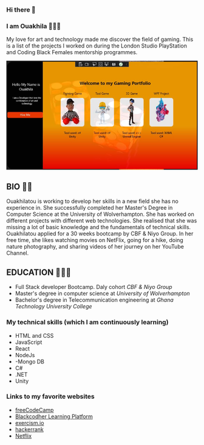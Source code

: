 ### Hi there 👋
### I am Ouakhila 🧕🏾😎
My love for art and technology made me discover the field of gaming. This is a list of the projects I worked on during the London Studio PlayStation and Coding Black Females mentorship programmes.

![Alt img](Images/Capture.JPG)

## BIO 🧕🏾

Ouakhilatou is working to develop her skills in a new field she has no experience in. She successfully completed her Master's Degree in Computer Science at the University of Wolverhampton. She has worked on different projects with different web technologies. She realised that she was missing a lot of basic knowledge and the fundamentals of technical skills. Ouakhilatou applied for a 30 weeks bootcamp by CBF & Niyo Group. In her free time, she likes watching movies on NetFlix, going for a hike, doing nature photography, and sharing videos of her journey on her YouTube Channel.

## EDUCATION 👩🏾‍💻

- Full Stack developer Bootcamp. Daly cohort _CBF & Niyo Group_
- Master's degree in computer science at _University of Wolverhampton_
- Bachelor's degree in Telecommunication engineering at _Ghana Technology University College_

### My technical skills (which I am continuously learning)
- HTML and CSS 
- JavaScript 
- React
- NodeJs
- -Mongo DB
- C#
- .NET
- Unity


### Links to my favorite websites

- [freeCodeCamp](https://www.freecodecamp.org/settings)
- [Blackcodher Learning Platform](https://learning.blackcodher.tech/)
- [exercism.io](https://exercism.org/)
- [hackerrank](https://www.hackerrank.com/dashboard)
- [Netflix](https://www.netflix.com/gb/login?nextpage=https%3A%2F%2Fwww.netflix.com%2Fbrowse)






